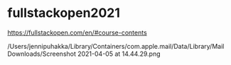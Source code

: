 # fullstackopen2021
https://fullstackopen.com/en/#course-contents


<img>/Users/jennipuhakka/Library/Containers/com.apple.mail/Data/Library/Mail Downloads/Screenshot 2021-04-05 at 14.44.29.png</img>
